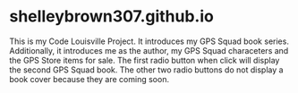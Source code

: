 # shelleybrown307.github.io
This is my Code Louisville Project. It introduces my GPS Squad book series. Additionally, it introduces me as the author, my GPS Squad characeters and the GPS Store items for sale. 
The first radio button when click will display the second GPS Squad book. The other two radio buttons do not display a book cover because they
are coming soon.
